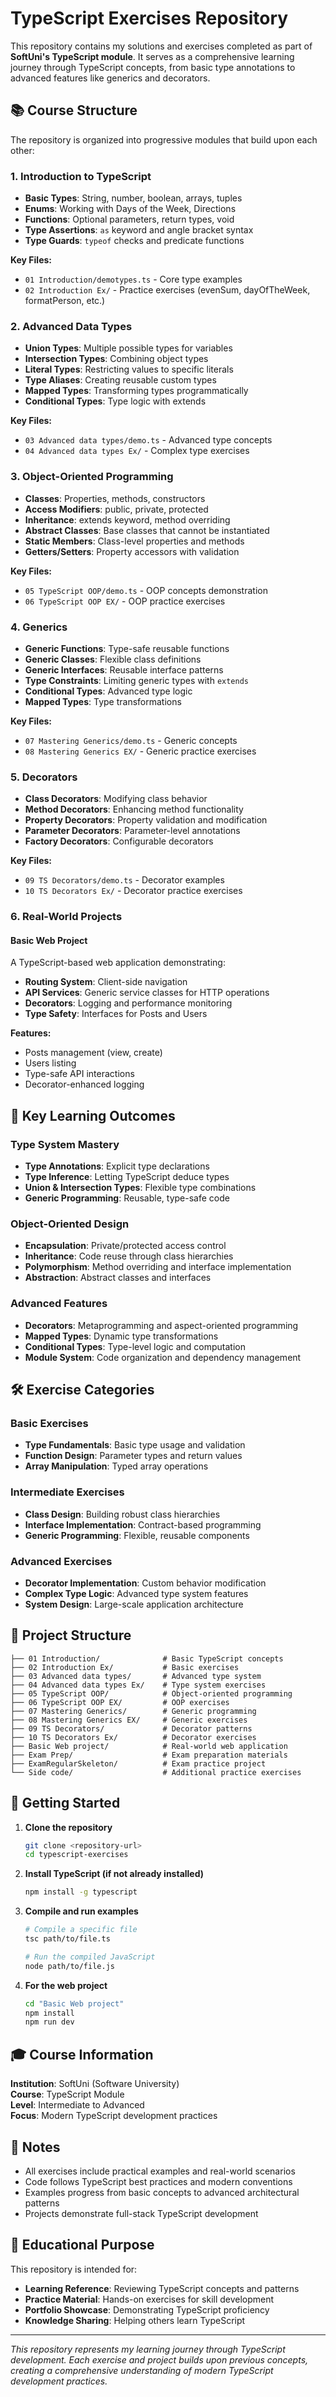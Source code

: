 # TypeScript Exercises Repository

This repository contains my solutions and exercises completed as part of **SoftUni's TypeScript module**. It serves as a comprehensive learning journey through TypeScript concepts, from basic type annotations to advanced features like generics and decorators.

## 📚 Course Structure

The repository is organized into progressive modules that build upon each other:

### 1. Introduction to TypeScript
- **Basic Types**: String, number, boolean, arrays, tuples
- **Enums**: Working with Days of the Week, Directions
- **Functions**: Optional parameters, return types, void
- **Type Assertions**: `as` keyword and angle bracket syntax
- **Type Guards**: `typeof` checks and predicate functions

**Key Files:**
- `01 Introduction/demotypes.ts` - Core type examples
- `02 Introduction Ex/` - Practice exercises (evenSum, dayOfTheWeek, formatPerson, etc.)

### 2. Advanced Data Types
- **Union Types**: Multiple possible types for variables
- **Intersection Types**: Combining object types
- **Literal Types**: Restricting values to specific literals
- **Type Aliases**: Creating reusable custom types
- **Mapped Types**: Transforming types programmatically
- **Conditional Types**: Type logic with extends

**Key Files:**
- `03 Advanced data types/demo.ts` - Advanced type concepts
- `04 Advanced data types Ex/` - Complex type exercises

### 3. Object-Oriented Programming
- **Classes**: Properties, methods, constructors
- **Access Modifiers**: public, private, protected
- **Inheritance**: extends keyword, method overriding
- **Abstract Classes**: Base classes that cannot be instantiated
- **Static Members**: Class-level properties and methods
- **Getters/Setters**: Property accessors with validation

**Key Files:**
- `05 TypeScript OOP/demo.ts` - OOP concepts demonstration
- `06 TypeScript OOP EX/` - OOP practice exercises

### 4. Generics
- **Generic Functions**: Type-safe reusable functions
- **Generic Classes**: Flexible class definitions
- **Generic Interfaces**: Reusable interface patterns
- **Type Constraints**: Limiting generic types with `extends`
- **Conditional Types**: Advanced type logic
- **Mapped Types**: Type transformations

**Key Files:**
- `07 Mastering Generics/demo.ts` - Generic concepts
- `08 Mastering Generics EX/` - Generic practice exercises

### 5. Decorators
- **Class Decorators**: Modifying class behavior
- **Method Decorators**: Enhancing method functionality
- **Property Decorators**: Property validation and modification
- **Parameter Decorators**: Parameter-level annotations
- **Factory Decorators**: Configurable decorators

**Key Files:**
- `09 TS Decorators/demo.ts` - Decorator examples
- `10 TS Decorators Ex/` - Decorator practice exercises

### 6. Real-World Projects

#### Basic Web Project
A TypeScript-based web application demonstrating:
- **Routing System**: Client-side navigation
- **API Services**: Generic service classes for HTTP operations
- **Decorators**: Logging and performance monitoring
- **Type Safety**: Interfaces for Posts and Users

**Features:**
- Posts management (view, create)
- Users listing
- Type-safe API interactions
- Decorator-enhanced logging

## 🎯 Key Learning Outcomes

### Type System Mastery
- **Type Annotations**: Explicit type declarations
- **Type Inference**: Letting TypeScript deduce types
- **Union & Intersection Types**: Flexible type combinations
- **Generic Programming**: Reusable, type-safe code

### Object-Oriented Design
- **Encapsulation**: Private/protected access control
- **Inheritance**: Code reuse through class hierarchies
- **Polymorphism**: Method overriding and interface implementation
- **Abstraction**: Abstract classes and interfaces

### Advanced Features
- **Decorators**: Metaprogramming and aspect-oriented programming
- **Mapped Types**: Dynamic type transformations
- **Conditional Types**: Type-level logic and computation
- **Module System**: Code organization and dependency management

## 🛠️ Exercise Categories

### Basic Exercises
- **Type Fundamentals**: Basic type usage and validation
- **Function Design**: Parameter types and return values
- **Array Manipulation**: Typed array operations

### Intermediate Exercises
- **Class Design**: Building robust class hierarchies
- **Interface Implementation**: Contract-based programming
- **Generic Programming**: Flexible, reusable components

### Advanced Exercises
- **Decorator Implementation**: Custom behavior modification
- **Complex Type Logic**: Advanced type system features
- **System Design**: Large-scale application architecture

## 📁 Project Structure

```
├── 01 Introduction/              # Basic TypeScript concepts
├── 02 Introduction Ex/           # Basic exercises
├── 03 Advanced data types/       # Advanced type system
├── 04 Advanced data types Ex/    # Type system exercises
├── 05 TypeScript OOP/            # Object-oriented programming
├── 06 TypeScript OOP EX/         # OOP exercises
├── 07 Mastering Generics/        # Generic programming
├── 08 Mastering Generics EX/     # Generic exercises
├── 09 TS Decorators/             # Decorator patterns
├── 10 TS Decorators Ex/          # Decorator exercises
├── Basic Web project/            # Real-world web application
├── Exam Prep/                    # Exam preparation materials
├── ExamRegularSkeleton/          # Exam practice project
└── Side code/                    # Additional practice exercises
```

## 🚀 Getting Started

1. **Clone the repository**
   ```bash
   git clone <repository-url>
   cd typescript-exercises
   ```

2. **Install TypeScript (if not already installed)**
   ```bash
   npm install -g typescript
   ```

3. **Compile and run examples**
   ```bash
   # Compile a specific file
   tsc path/to/file.ts
   
   # Run the compiled JavaScript
   node path/to/file.js
   ```

4. **For the web project**
   ```bash
   cd "Basic Web project"
   npm install
   npm run dev
   ```

## 🎓 Course Information

**Institution**: SoftUni (Software University)  
**Course**: TypeScript Module  
**Level**: Intermediate to Advanced  
**Focus**: Modern TypeScript development practices

## 📝 Notes

- All exercises include practical examples and real-world scenarios
- Code follows TypeScript best practices and modern conventions
- Examples progress from basic concepts to advanced architectural patterns
- Projects demonstrate full-stack TypeScript development

## 🤝 Educational Purpose

This repository is intended for:
- **Learning Reference**: Reviewing TypeScript concepts and patterns
- **Practice Material**: Hands-on exercises for skill development
- **Portfolio Showcase**: Demonstrating TypeScript proficiency
- **Knowledge Sharing**: Helping others learn TypeScript

---

*This repository represents my learning journey through TypeScript development. Each exercise and project builds upon previous concepts, creating a comprehensive understanding of modern TypeScript development practices.*
